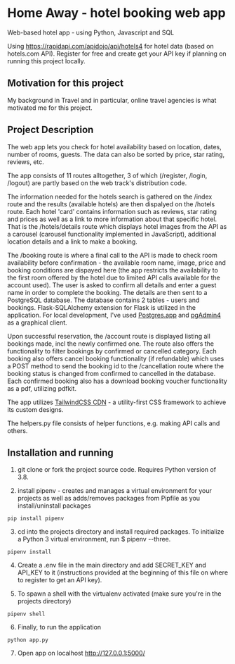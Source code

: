 # Home Away - hotel booking web app

Web-based hotel app - using Python, Javascript and SQL

Using https://rapidapi.com/apidojo/api/hotels4 for hotel data (based on hotels.com API). Register for free and create get your API key if planning on running this project locally.

## Motivation for this project

My background in Travel and in particular, online travel agencies is what motivated me for this project.

## Project Description 

The web app lets you check for hotel availability based on location, dates, number of rooms, guests. The data can also be sorted by price, star rating, reviews, etc. 

The app consists of 11 routes alltogether,  3 of which (/register, /login, /logout) are partly based on the web track's distribution code.

The information needed for the hotels search is gathered on the /index route and the results (available hotels) are then dispalyed on the /hotels route. Each hotel 'card' contains information such as reviews, star rating and prices as well as a link to more information about that specific hotel.
That is the  /hotels/details route which displays hotel images from the API as a carousel (carousel functionality implemented in JavaScript), additional location details and a link to make a booking. 

The /booking route is where a final call to the API is made to check room availability before confirmation - the available room name, image, price and booking conditions are dispayed here (the app restricts the availability to the first room offered by the hotel due to limited API calls available for the account used). The user is asked to confirm all details and enter a guest name in order to complete the booking. The details are then sent to a PostgreSQL database. The database contains 2 tables - users and bookings. Flask-SQLAlchemy extension for Flask is utilized in the application. For local development, I've used [Postgres.app]('https://postgresapp.com/) and [pgAdmin4]('https://www.pgadmin.org/') as a graphical client.

Upon successful reservation, the /account route is displayed listing all bookings made, incl the newly confirmed one. The route also offers the functionality to filter bookings by confirmed or cancelled category. Each booking also offers cancel booking functionality (if refundable) which uses a POST method to send the booking id to the /cancellation route where the booking status is changed from confirmed to cancelled in the database.
Each confirmed booking also has a download booking voucher functionality as a pdf, utilizing pdfkit. 

The app utilizes [TailwindCSS CDN]('https://tailwindcss.com/') - a utility-first CSS framework to achieve its custom designs.

The helpers.py file consists of helper functions, e.g. making API calls and others.

## Installation and running

1. git clone or fork the project source code. Requires Python version of 3.8.

2. install pipenv - creates and manages a virtual environment for your projects as well as adds/removes packages from Pipfile as you install/uninstall packages

```
pip install pipenv
```

3. cd into the projects directory and install required packages. To initialize a Python 3 virtual environment, run $ pipenv --three.


```
pipenv install
```

4. Create a .env file in the main directory and add SECRET_KEY and API_KEY to it (instructions provided at the beginning of this file on where to register to get an API key).

5. To spawn a shell with the virtualenv activated (make sure you're in the projects directory)

```
pipenv shell
```

6. Finally, to run the application 

```
python app.py
```

7. Open app on localhost http://127.0.0.1:5000/
